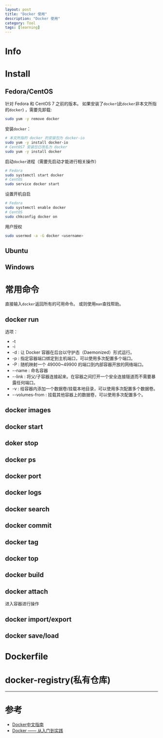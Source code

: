 ```yaml
---
layout: post
title: "Docker 使用"
description: "Docker 使用"
category: Tool
tags: [learning]
---
```


# Info

# Install

## Fedora/CentOS

针对 Fedora 和 CentOS 7 之前的版本。
如果安装了`docker`(此`docker`非本文所指的`docker`) ，需要先卸载:

```sh
sudo yum -y remove docker
```

安装`docker`：

```sh
# 本文所指的 docker 的安装包为 docker-io
sudo yum -y install docker-io
# CentOS7 安装包已改名为 docker
sudo yum -y install docker
```

启动`docker`进程（需要先启动才能进行相关操作）

```sh
# Fedora
sudo systemctl start docker
# CentOS
sudo service docker start
```

设置开机自启

```sh
# Fedora
sudo systemctl enable docker
# CentOS
sudo chkconfig docker on
```

用户授权

```sh
sudo usermod -a -G docker <username>
```


## Ubuntu

## Windows


# 常用命令

直接输入`docker`返回所有的可用命令。
或则使用`man`查找帮助。

## docker run

选项：

* -t
* -i
* -d : 让 Docker 容器在后台以守护态（Daemonized）形式运行。
* -p : 指定容器端口绑定到主机端口，可以使用多次配置多个端口。
* -P : 随机映射一个 49000~49900 的端口到内部容器开放的网络端口。
* --name : 命名容器
* --link : 将父/子容器连接起来。在容器之间打开一个安全连接隧道而不需要暴露任何端口。
* -v : 给容器内添加一个数据卷/挂载本地目录，可以使用多次配置多个数据卷。
* --volumes-from : 挂载其他容器上的数据卷，可以使用多次配置多个。

## docker images

## docker start

## doker stop

## docker ps

## docker port

## docker logs

## docker search

## docker commit

## docker tag

## docker top

## docker build

## docker attach

进入容器进行操作

## docker import/export

## docker save/load


# Dockerfile

# docker-registry(私有仓库)



***

# 参考

* [Docker中文指南](http://www.widuu.com/chinese_docker/index.html)
* [Docker —— 从入门到实践](http://dockerpool.com/static/books/docker_practice/index.html)
